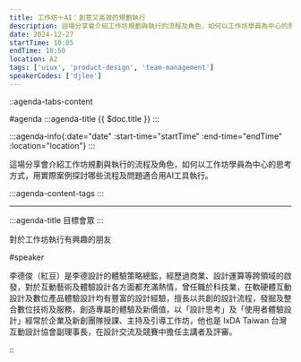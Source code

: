 ```yaml
---
title: 工作坊＋AI：創意又高效的規劃執行
description: 這場分享會介紹工作坊規劃與執行的流程及角色，如何以工作坊學員為中心的思考方式，用實際案例探討哪些流程及問題適合用AI工具執行。
date: 2024-12-27
startTime: 10:05
endTime: 10:50
location: A2
tags: ['uiux', 'product-design', 'team-management']
speakerCodes: ['djlee']
---
```


::agenda-tabs-content
<!--議程資訊-->
#agenda
:::agenda-title
{{ $doc.title }}
:::

:::agenda-info{:date="date" :start-time="startTime" :end-time="endTime" :location="location"}
:::

<!--議程資訊(內容)-->
這場分享會介紹工作坊規劃與執行的流程及角色，如何以工作坊學員為中心的思考方式，用實際案例探討哪些流程及問題適合用AI工具執行。

:::agenda-content-tags
:::

---

:::agenda-title
目標會眾
:::

<!--目標會眾(內容)-->
對於工作坊執行有興趣的朋友

<!--講者介紹-->
#speaker
<!--講者介紹(內容)-->
李德俊（紅豆）是李德設計的體驗策略總監，經歷過商業、設計運算等跨領域的啟發，對於互動藝術及體驗設計各方面都充滿熱情，曾任職於科技業，在軟硬體互動設計及數位產品體驗設計均有豐富的設計經驗，擅長以共創的設計流程，發掘及整合數位技術及服務，創造專屬的體驗及新價值，以「設計思考」及「使用者體驗設計」經常於企業及新創團隊授課、主持及引導工作坊，他也是 IxDA Taiwan 台灣互動設計協會副理事長，在設計交流及競賽中擔任主講者及評審。

::
